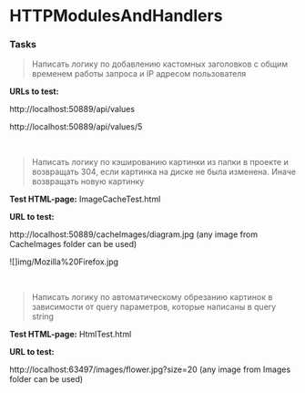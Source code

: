 # HTTPModulesAndHandlers


### Tasks

> Написать логику по добавлению кастомных заголовков с общим временем работы запроса и IP адресом пользователя

**URLs to test:**

http://localhost:50889/api/values

http://localhost:50889/api/values/5

<br/>

> Написать логику по кэшированию картинки из папки в проекте и возвращать 304, если картинка на диске не была изменена. Иначе возвращать новую картинку

**Test HTML-page:** ImageCacheTest.html

**URL to test:**

http://localhost:50889/cacheImages/diagram.jpg (any image from CacheImages folder can be used)

![]img/Mozilla%20Firefox.jpg

<br/>

> Написать логику по автоматическому обрезанию картинок в зависимости от query параметров, которые написаны в query string

**Test HTML-page:** HtmlTest.html

**URL to test:**

http://localhost:63497/images/flower.jpg?size=20 (any image from Images folder can be used)
